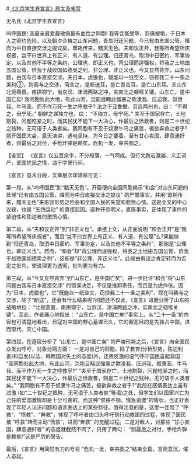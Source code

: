 #[《北京学生界宣言》原文及鉴赏](https://www.vrrw.net/wx/10053.html)

无名氏《北京学生界宣言》

呜呼国民! 我最亲最爱最敬佩最有血性之同胞! 我等含冤受辱，忍痛被垢，于日本人之密约危险，以及朝夕企祷之山东问题，青岛归还问题，今已有由五国公管，降而为中日直接交涉之提议矣。噩耗传来，黯天无色。夫和议正开，我等所希望所庆祝者，岂不曰世界上有正义、有人道、有公理。归还青岛，取消中日密约、军事协定，以及其他不平等之条约，公理也，即正义也。背公理而逞强权，将我之土地由五国公管，侪我于战败国如德奥之列，非公理、非正义也。今又显然背弃，山东问题，由我与日本直接交涉。夫日本，虎狼也，既能以一纸空文，窃掠我二十一条之美利②，则我与之交涉，简言之，是断送耳，是亡青岛耳，是亡山东耳。夫山东北扼燕晋，南拱鄂宁，当京汉、津浦两路之冲，实南北之咽喉关键。山东亡，是中国亡矣! 我同胞处此大地，有此山河，岂能目睹此强暴之欺凌我、压迫我、奴隶我、牛马我、而不作万死一生之呼救乎? 法之于亚鲁撤、劳连两州也，曰： “不得之，毋宁死。” 朝鲜之谋独立也，曰： “不独立，毋宁死。” 夫至于国家存亡，土地割裂，问题吃紧之时，而其民犹不能下一大决心，作最后之愤救者，则是二十世纪之贱种，无可语于人类者矣。我同胞有不忍于奴隶牛马之痛苦，极欲奔救之者乎?则开国民大会，露天演讲，通电坚持，为今日之要着。至有甘心卖国，肆意通奸者，则最后之对付，手枪炸弹是赖矣。危机一发，幸共图之。



【鉴赏】 《宣言》仅五百余字，不分段落，一气呵成。但行文跌宕激越、义正词严，爱国忧民之情，溢于字里行间。

《宣言》虽未分段，文章层次却清晰可见：

第一段，从“呜呼国民”到“黯天无色”。开篇便向全国同胞揭示“和会”对山东问题的处理“已有由五国公管，降而为中日直接交涉之提议” 的严酷事实。并用“噩耗传来，黯天无色”来形容形势之险恶和全国人民的失望和悲愤心情。这是全文的中心议题，也是 “五四运动” 的直接起因。这种开宗明义，直陈事实，正体现了事件的紧迫性和陈述者的激愤心情。

第二段，从“夫和议正开”到“非正义也”。承接上文，从正面说明 “和会正开”是“我等所希望所庆祝者”，而且“岂不曰世界上有正义、有人道、有公理”么?果能做到“归还青岛，取消中日密约、军事协定，以及其他不平等之条约”，那倒是“公理也，即正义也”。然而，“和会”却“背公理而逞强权，将我之土地由五国公管，侪我于战败国如德奥之列”，这却是“非公理、非正义也”。此段由假设之肯定转而为否定之批判，使说理更为透彻，批判更为有力。

第三段，从“今又显然背弃”到“山东亡，是中国亡矣”。进一步批评“和会”将“山东问题由我与日本直接交涉” 的错误决定，不仅是推卸责任，而且是为虎作伥。因为“日本，虎狼也”，它“既能以一纸空文，窃掠我二十一条之美利”，现在叫我与之交涉，除了“断送”，还会有什么结果呢?问题还不仅此，《宣言》进而分析了山东的战略地位： “北扼燕晋，南拱鄂宁，当京汉、津浦两路之冲，实南北之咽喉关键”。至此，作者痛心地指出： “山东亡，是中国亡矣!”事实上，从“二十一条”的内容也可清楚地看出，日寇对中国的野心蓄谋已久，它的罪恶目的是先独占中国，进而取代、灭亡中国。

第四段，在逐层分析了 “山东亡，是中国亡矣” 的严峻形势之后，《宣言》向全国民众发出呼吁，对象分两方面： 一是对自己的同胞，除了教育(分析形势，陈述利害)和启发(以法、韩两国对失土的态度)外，还用反激的语气呼吁国民奋起救国： “我同胞处此大地，有此山河，岂能目睹此强暴之欺凌我、压迫我、奴隶我、牛马我、而不作万死一生之呼救乎?” “夫至于国家存亡，土地割裂，问题吃紧之时，而其民犹不能下一大决心，作最后之愤救者，则是二十世纪之贱种，无可语于人类者矣。” “我同胞有不忍于奴隶牛马之痛苦，极欲奔救之者乎?”此段在感情表达上虽有过激 (如“二十世纪之贱种，无可语于人类者矣”等语)之处，但学生们以国家兴亡为己任的爱国激情却是十分可贵的，而这种“恨铁不钢，情急语激”的情状，也正好表现了年轻人认识问题和语言表达上的某些特征。值得注意的是，这里一连用了 “呼救”、“愤救”、“奔救”，体现了呼吁者由口头呼吁到行动救国的过程，体现了国民被 “呼救”转而主动“愤救”，进而“奔救” 的觉醒过程。二是对敌人，对那些 “甘心卖国，肆意通奸者” 的态度就截然不同了，只用了两句： “则最后之对付，手枪炸弹是赖矣!”这是严厉的警告。

最后，《宣言》用简短有力的号召 “危机一发，幸共图之”结束全篇。言简意沉，催人奋起。

